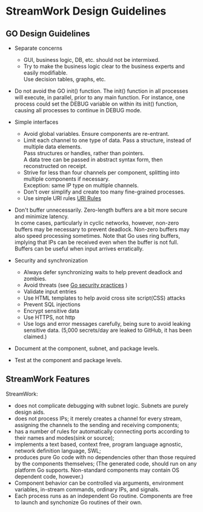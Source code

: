 # StreamWork Design Guidelines
  

## GO Design Guidelines

  * Separate concerns
   	* GUI, business logic, DB,  etc. should not be intermixed. 
   	* Try to make the business logic clear to the business experts and easily modifiable.  
   	  Use decision tables, graphs, etc.
  * Do not avoid the GO init() function.  The init() function in all
    processes will execute, in parallel, prior to any main function.
    For instance, one process could set the DEBUG variable on within 
    its init() function, causing
    all processes to continue in DEBUG mode.   	  
  * Simple interfaces
    * Avoid global variables.  Ensure components are re-entrant.  
  	* Limit each channel to one type of data.  Pass a structure, 
  	  instead of multiple data elements.  
  	  Pass structures or handles, rather than pointers.  
  	  A data tree can be passed in abstract syntax form, then
  	  reconstructed on receipt. 
  	* Strive for less than four channels per component, 
  	  splitting into multiple components if necessary.   
  	  Exception:  same IP type on multiple channels.     
  	* Don't over simplify and create too many fine-grained processes.
 	* Use simple URI rules [URI Rules](https://dzone.com/articles/7-rules-for-rest-api-uri-design-1)
  * Don't buffer unnecessarily.   Zero-length buffers are a bit more secure and minimize latency.  
  	 In come cases, particularly in cyclic networks, however, non-zero buffers may be 
  	 necessary to prevent deadlock.  Non-zero buffers may also speed processing sometimes. 
  	 Note that Go uses ring buffers, implying that IPs can be received even when the buffer 
  	 is not full.  Buffers can be useful when input arrives erratically.  
  	  
  	 
  * Security and synchronization
  
 	* Always defer synchronizing waits to help prevent deadlock 
 	  and zombies.
    * Avoid threats  (see [Go security practices](https://blog.sqreen.com/top-6-security-best-practices-for-go/) )
  	* Validate input entries
  	* Use HTML templates to help avoid cross site script(CSS) attacks
  	* Prevent SQL injections
  	* Encrypt sensitive data
  	* Use HTTPS, not http
  	* Use logs and error messages carefully, being sure to avoid leaking sensitive data. (5,000 secrets/day are leaked to GitHub, it has been claimed.)
  * Document at the component, subnet, and package levels.   
  * Test at the component and package levels. 

## StreamWork Features

StreamWork: 

  * does not complicate debugging with subnet logic.  Subnets are purely
    design aids.
  * does not process IPs; it merely creates a channel for every stream, assigning the channels to the sending and receiving components;
  * has a number of rules for automatically connecting ports according to their names and modes(sink or source)<!-- ?? show rules -->;  
  * implements a text based, context free, program language agnostic, network definition language, SWL;
  * produces pure Go code with no dependencies other than those required by the components themselves; 
   (The generated code, should run on any platform Go supports. Non-standard components may contain OS dependent code, however.)  
  * Component behavior can be controlled via arguments, environment
variables, in-stream commands, ordinary IPs, and signals. 
  * Each process runs as an independent Go routine.  Components are free
    to launch and synchonize Go routines of their own. 



